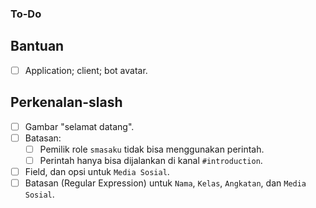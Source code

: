 ### To-Do

## Bantuan
- [ ] Application; client; bot avatar.

## Perkenalan-slash
- [ ] Gambar "selamat datang".
- [ ] Batasan:
   - [ ] Pemilik role `smasaku` tidak bisa menggunakan perintah.
   - [ ] Perintah hanya bisa dijalankan di kanal `#introduction`.
- [ ] Field, dan opsi untuk `Media Sosial`.
- [ ] Batasan (Regular Expression) untuk `Nama`, `Kelas`, `Angkatan`, dan `Media Sosial`.